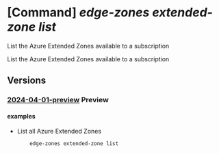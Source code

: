 # [Command] _edge-zones extended-zone list_

List the Azure Extended Zones available to a subscription

List the Azure Extended Zones available to a subscription

## Versions

### [2024-04-01-preview](/Resources/mgmt-plane/L3N1YnNjcmlwdGlvbnMve30vcHJvdmlkZXJzL21pY3Jvc29mdC5lZGdlem9uZXMvZXh0ZW5kZWR6b25lcw==/2024-04-01-preview.xml) **Preview**

<!-- mgmt-plane /subscriptions/{}/providers/microsoft.edgezones/extendedzones 2024-04-01-preview -->

#### examples

- List all Azure Extended Zones
    ```bash
        edge-zones extended-zone list
    ```
